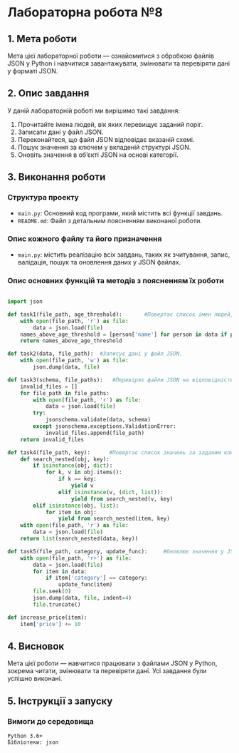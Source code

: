 # **Лабораторна робота №8**

## 1. Мета роботи
Мета цієї лабораторної роботи — ознайомитися з обробкою файлів JSON у Python і навчитися завантажувати, змінювати та перевіряти дані у форматі JSON.

## 2. Опис завдання
У даній лабораторній роботі ми вирішимо такі завдання:
1. Прочитайте імена людей, вік яких перевищує заданий поріг.
2. Записати дані у файл JSON.
3. Переконайтеся, що файл JSON відповідає вказаній схемі.
4. Пошук значення за ключем у вкладеній структурі JSON.
5. Оновіть значення в об’єкті JSON на основі категорії.

## 3. Виконання роботи
### Структура проекту
- `main.py`: Основний код програми, який містить всі функції завдань.
- `README.md`: Файл з детальним поясненням виконаної роботи.

### Опис кожного файлу та його призначення
- `main.py`: містить реалізацію всіх завдань, таких як зчитування, запис, валідація, пошук та оновлення даних у JSON файлах.

### Опис основних функцій та методів з поясненням їх роботи
```python

import json

def task1(file_path, age_threshold):       #Повертає список імен людей, вік яких перевищує заданий поріг.
    with open(file_path, 'r') as file:
        data = json.load(file)
    names_above_age_threshold = [person['name'] for person in data if person['age'] > age_threshold]
    return names_above_age_threshold

def task2(data, file_path):  #Записує дані у файл JSON.
    with open(file_path, 'w') as file:
        json.dump(data, file)

def task3(schema, file_paths):   #Перевіряє файли JSON на відповідність заданій схемі та повертає список невалідних файлів.
    invalid_files = []
    for file_path in file_paths:
        with open(file_path, 'r') as file:
            data = json.load(file)
        try:
            jsonschema.validate(data, schema)
        except jsonschema.exceptions.ValidationError:
            invalid_files.append(file_path)
    return invalid_files

def task4(file_path, key):      #Повертає список значень за заданим ключем у вкладених структурах JSON.
    def search_nested(obj, key):
        if isinstance(obj, dict):
            for k, v in obj.items():
                if k == key:
                    yield v
                elif isinstance(v, (dict, list)):
                    yield from search_nested(v, key)
        elif isinstance(obj, list):
            for item in obj:
                yield from search_nested(item, key)
    with open(file_path, 'r') as file:
        data = json.load(file)
    return list(search_nested(data, key))

def task5(file_path, category, update_func):     #Оновлює значення у JSON об'єктах на основі категорії, зокрема, функція increase_price збільшує значення ціни на 10.
    with open(file_path, 'r+') as file:
        data = json.load(file)
        for item in data:
            if item['category'] == category:
                update_func(item)
        file.seek(0)
        json.dump(data, file, indent=4)
        file.truncate()

def increase_price(item):
    item['price'] += 10    
```

## 4.  Висновок

Мета цієї роботи — навчитися працювати з файлами JSON у Python, зокрема читати, змінювати та перевіряти дані. Усі завдання були успішно виконані.

## 5. Інструкції з запуску

### Вимоги до середовища

    Python 3.6+
    Бібліотеки: json
